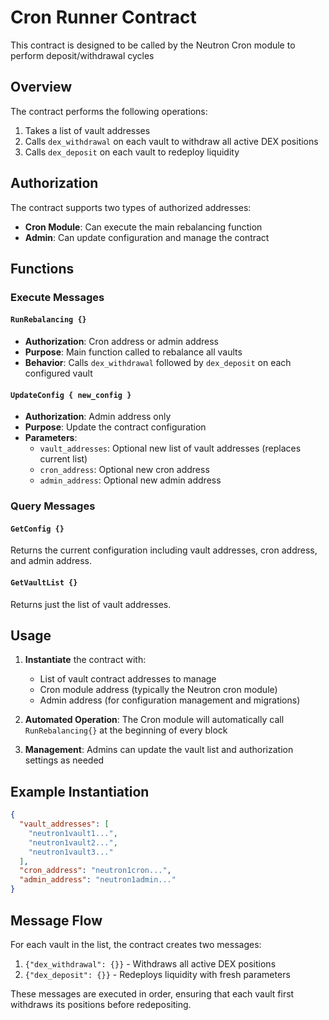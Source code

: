 # Cron Runner Contract

This contract is designed to be called by the Neutron Cron module to perform deposit/withdrawal cycles

## Overview

The contract performs the following operations:
1. Takes a list of vault addresses
2. Calls `dex_withdrawal` on each vault to withdraw all active DEX positions
3. Calls `dex_deposit` on each vault to redeploy liquidity

## Authorization

The contract supports two types of authorized addresses:
- **Cron Module**: Can execute the main rebalancing function
- **Admin**: Can update configuration and manage the contract

## Functions

### Execute Messages

#### `RunRebalancing {}`
- **Authorization**: Cron address or admin address
- **Purpose**: Main function called to rebalance all vaults
- **Behavior**: Calls `dex_withdrawal` followed by `dex_deposit` on each configured vault

#### `UpdateConfig { new_config }`
- **Authorization**: Admin address only
- **Purpose**: Update the contract configuration
- **Parameters**:
  - `vault_addresses`: Optional new list of vault addresses (replaces current list)
  - `cron_address`: Optional new cron address
  - `admin_address`: Optional new admin address

### Query Messages

#### `GetConfig {}`
Returns the current configuration including vault addresses, cron address, and admin address.

#### `GetVaultList {}`
Returns just the list of vault addresses.

## Usage

1. **Instantiate** the contract with:
   - List of vault contract addresses to manage
   - Cron module address (typically the Neutron cron module)
   - Admin address (for configuration management and migrations)

2. **Automated Operation**: The Cron module will automatically call `RunRebalancing{}` at the beginning of every block

3. **Management**: Admins can update the vault list and authorization settings as needed

## Example Instantiation

```json
{
  "vault_addresses": [
    "neutron1vault1...",
    "neutron1vault2...",
    "neutron1vault3..."
  ],
  "cron_address": "neutron1cron...",
  "admin_address": "neutron1admin..."
}
```

## Message Flow

For each vault in the list, the contract creates two messages:
1. `{"dex_withdrawal": {}}` - Withdraws all active DEX positions
2. `{"dex_deposit": {}}` - Redeploys liquidity with fresh parameters

These messages are executed in order, ensuring that each vault first withdraws its positions before redepositing.
